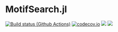 # MotifSearch.jl

[![Build status (Github Actions)](https://github.com/octanexus/MotifSearch.jl/workflows/CI/badge.svg)](https://github.com/octanexus/MotifSearch.jl/actions)
[![codecov.io](http://codecov.io/github/octanexus/MotifSearch.jl/coverage.svg?branch=main)](http://codecov.io/github/octanexus/MotifSearch.jl?branch=main)
[![](https://img.shields.io/badge/docs-stable-blue.svg)](https://octanexus.github.io/MotifSearch.jl/stable)
[![](https://img.shields.io/badge/docs-dev-blue.svg)](https://octanexus.github.io/MotifSearch.jl/dev)
